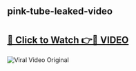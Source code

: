 ## pink-tube-leaked-video 

# <h2><a href="http://freeplayer.one?title=pink-tube-leaked-video&ref=21J">🔗 Click to Watch 👉🔴 VIDEO</a></h2>

<a href="http://freeplayer.one?title=pink-tube-leaked-video&ref=21J" rel="nofollow" data-target="animated-image.originalLink"><img src="https://i.ibb.co.com/xMMVF88/686577567.gif" alt="Viral Video Original" style="max-width: 100%; display: inline-block;" data-target="animated-image.originalImage"></a>

